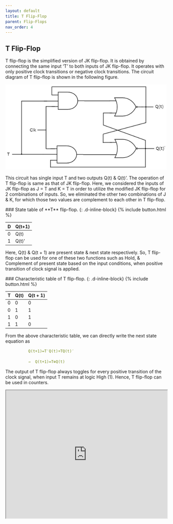 ```yaml
---
layout: default
title: T Flip-Flop
parent: Flip-Flops
nav_order: 4
---
```






## T Flip-Flop

T flip-flop is the simplified version of JK flip-flop. It is obtained by connecting the same input ‘T’ to both inputs of JK flip-flop. It operates with only positive clock transitions or negative clock transitions. The circuit diagram of T flip-flop is shown in the following figure.

<div style="text-align:center"><img src="../../assets/images/t_flipflop.jpg" /></div>

This circuit has single input T and two outputs Q(t) & Q(t)’. The operation of T flip-flop is same as that of JK flip-flop. Here, we considered the inputs of JK flip-flop as J = T and K = T in order to utilize the modified JK flip-flop for 2 combinations of inputs. So, we eliminated the other two combinations of J & K, for which those two values are complement to each other in T flip-flop.

<div class="main-sub-heading" markdown="1">
### State table of **T** flip-flop.
{: .d-inline-block}
{% include button.html %}
</div>


| D    |    Q(t+1) | 
|:-------|:--------|
|  0     |    Q(t)    | 
|  1     |    Q(t)'    |

Here, Q(t) & Q(t + 1) are present state & next state respectively. So, T flip-flop can be used for one of these two functions such as Hold, & Complement of present state based on the input conditions, when positive transition of clock signal is applied. 


<div class="main-sub-heading" markdown="1">
### Characteristic table of T flip-flop.
{: .d-inline-block}
{% include button.html %}
</div>



|T	     |Q(t)	   |Q(t + 1)|
|:-------|:--------|:-------|
|0	|0	|0|
|0	|1	|1|
|1	|0	|1|
|1	|1	|0|

From the above characteristic table, we can directly write the next state equation as


```yaml
          Q(t+1)=T′Q(t)+TQ(t)′
           
          ⇒  Q(t+1)=T⊕Q(t)
```

The output of T flip-flop always toggles for every positive transition of the clock signal, when input T remains at logic High (1). Hence, T flip-flop can be used in counters.


<iframe width="100%" height="400px" src="https://circuitverse.org/simulator/embed/12258" id="projectPreview" scrolling="no" webkitAllowFullScreen mozAllowFullScreen allowFullScreen> </iframe>

